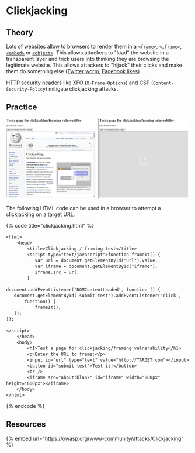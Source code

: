 # Clickjacking

## Theory

Lots of websites allow to browsers to render them in a [`<frame>`](https://developer.mozilla.org/en-US/docs/Web/HTML/Element/frame), [`<iframe>`](https://developer.mozilla.org/en-US/docs/Web/HTML/Element/iframe), [`<embed>`](https://developer.mozilla.org/en-US/docs/Web/HTML/Element/embed) or [`<object>`](https://developer.mozilla.org/en-US/docs/Web/HTML/Element/object). This allows attackers to "load" the website in a transparent layer and trick users into thinking they are browsing the legitimate website. This allows attackers to "hijack" their clicks and make them do something else ([Twitter worm](https://shiflett.org/blog/2009/twitter-dont-click-exploit), [Facebook likes](https://www.netsparker.com/blog/web-security/clickjacking-attack-on-facebook-how-tiny-attribute-save-corporation/)).

[HTTP security headers](./) like XFO (`X-Frame-Options`) and CSP (`Content-Security-Policy`) mitigate clickjacking attacks.

## Practice

![(left) vulnerable | not vulnerable (right)](<../../../.gitbook/assets/image (5).png>)

The following HTML code can be used in a browser to attempt a clickjacking on a target URL.

{% code title="clickjacking.html" %}
```markup
<html>
    <head>
        <title>Clickjacking / framing test</title>
        <script type="text/javascript">function frameIt() {
           var url = document.getElementById("url").value;
           var iframe = document.getElementById("iframe");
           iframe.src = url;
        }

document.addEventListener('DOMContentLoaded', function () {
   document.getElementById('submit-test').addEventListener('click',
       function() {
           frameIt();
   });
});

</script>
    </head>
    <body>
        <h1>Test a page for clickjacking/framing vulnerability</h1>
        <p>Enter the URL to frame:</p>
        <input id="url" type="text" value="http://TARGET.com"></input>
        <button id="submit-test">Test it!</button>
        <br />
        <iframe src="about:blank" id="iframe" width="800px" height="600px"></iframe>
    </body>
</html>
```
{% endcode %}

## Resources

{% embed url="https://owasp.org/www-community/attacks/Clickjacking" %}
